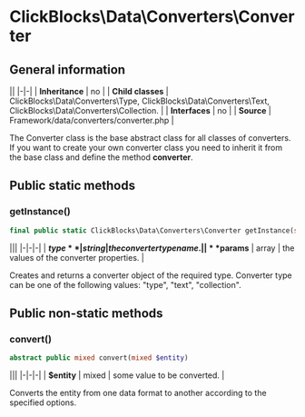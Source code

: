 # ClickBlocks\Data\Converters\Converter #

## General information ##

||
|-|-|
| **Inheritance** | no |
| **Child classes** | ClickBlocks\Data\Converters\Type, ClickBlocks\Data\Converters\Text, ClickBlocks\Data\Converters\Collection. |
| **Interfaces** | no |
| **Source** | Framework/data/converters/converter.php |

The Converter class is the base abstract class for all classes of converters. If you want to create your own converter class you need to inherit it from the base class and define the method **converter**.

## Public static methods ##

### **getInstance()**

```php
final public static ClickBlocks\Data\Converters\Converter getInstance(string $type, array $params = [])
```

|||
|-|-|-|
| **$type** | string | the converter type name. |
| **$params** | array | the values of the converter properties. |

Creates and returns a converter object of the required type. Converter type can be one of the following values: "type", "text", "collection".

## Public non-static methods ##

### **convert()**

```php
abstract public mixed convert(mixed $entity)
```

|||
|-|-|-|
| **$entity** | mixed | some value to be converted. |

Converts the entity from one data format to another according to the specified options.